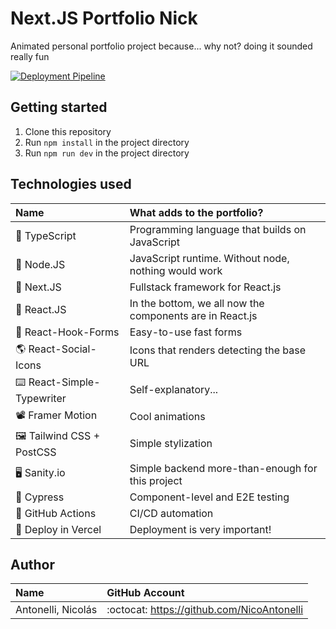 # Next.JS Portfolio Nick

Animated personal portfolio project because... why not? doing it sounded really fun

[![Deployment Pipeline](https://github.com/NicoAntonelli/Nextjs-portfolio-nick/actions/workflows/pipeline.yml/badge.svg)](https://github.com/NicoAntonelli/Nextjs-portfolio-nick/actions/workflows/pipeline.yml)

## Getting started

1. Clone this repository
2. Run `npm install` in the project directory
3. Run `npm run dev` in the project directory

## Technologies used

| Name                                    | What adds to the portfolio?                              |
| :-------------------------------------- | :------------------------------------------------------- |
| :pushpin: TypeScript                    | Programming language that builds on JavaScript           |
| :pushpin: Node.JS                       | JavaScript runtime. Without node, nothing would work     |
| :pushpin: Next.JS                       | Fullstack framework for React.js                         |
| :pushpin: React.JS                      | In the bottom, we all now the components are in React.js |
| :bust_in_silhouette: React-Hook-Forms   | Easy-to-use fast forms                                   |
| :earth_americas: React-Social-Icons     | Icons that renders detecting the base URL                |
| :keyboard: React-Simple-Typewriter      | Self-explanatory...                                      |
| :film_projector: Framer Motion          | Cool animations                                          |
| :framed_picture: Tailwind CSS + PostCSS | Simple stylization                                       |
| :desktop_computer: Sanity.io            | Simple backend more-than-enough for this project         |
| :test_tube: Cypress                     | Component-level and E2E testing                          |
| :page_with_curl: GitHub Actions         | CI/CD automation                                         |
| :rocket: Deploy in Vercel               | Deployment is very important!                            |

## Author

| Name               | GitHub Account                             |
| :----------------- | :----------------------------------------- |
| Antonelli, Nicolás | :octocat: https://github.com/NicoAntonelli |
